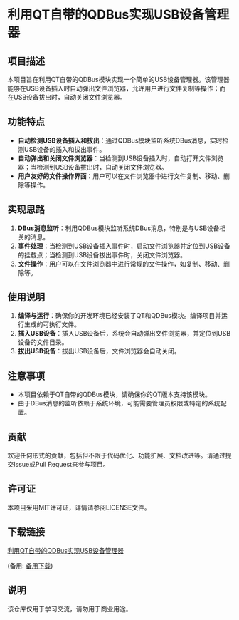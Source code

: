 # 利用QT自带的QDBus实现USB设备管理器

## 项目描述

本项目旨在利用QT自带的QDBus模块实现一个简单的USB设备管理器。该管理器能够在USB设备插入时自动弹出文件浏览器，允许用户进行文件复制等操作；而在USB设备拔出时，自动关闭文件浏览器。

## 功能特点

- **自动检测USB设备插入和拔出**：通过QDBus模块监听系统DBus消息，实时检测USB设备的插入和拔出事件。
- **自动弹出和关闭文件浏览器**：当检测到USB设备插入时，自动打开文件浏览器；当检测到USB设备拔出时，自动关闭文件浏览器。
- **用户友好的文件操作界面**：用户可以在文件浏览器中进行文件复制、移动、删除等操作。

## 实现思路

1. **DBus消息监听**：利用QDBus模块监听系统DBus消息，特别是与USB设备相关的消息。
2. **事件处理**：当检测到USB设备插入事件时，启动文件浏览器并定位到USB设备的挂载点；当检测到USB设备拔出事件时，关闭文件浏览器。
3. **文件操作**：用户可以在文件浏览器中进行常规的文件操作，如复制、移动、删除等。

## 使用说明

1. **编译与运行**：确保你的开发环境已经安装了QT和QDBus模块。编译项目并运行生成的可执行文件。
2. **插入USB设备**：插入USB设备后，系统会自动弹出文件浏览器，并定位到USB设备的文件目录。
3. **拔出USB设备**：拔出USB设备后，文件浏览器会自动关闭。

## 注意事项

- 本项目依赖于QT自带的QDBus模块，请确保你的QT版本支持该模块。
- 由于DBus消息的监听依赖于系统环境，可能需要管理员权限或特定的系统配置。

## 贡献

欢迎任何形式的贡献，包括但不限于代码优化、功能扩展、文档改进等。请通过提交Issue或Pull Request来参与项目。

## 许可证

本项目采用MIT许可证，详情请参阅LICENSE文件。

## 下载链接
[利用QT自带的QDBus实现USB设备管理器](https://pan.quark.cn/s/4428a993a4f4) 

(备用: [备用下载](https://pan.baidu.com/s/1Z9zRHy7PBbqjTn1nnnuDkw?pwd=1234))

## 说明

该仓库仅用于学习交流，请勿用于商业用途。
